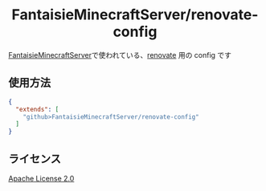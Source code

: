 # <div align="center">FantaisieMinecraftServer/renovate-config</div>

[FantaisieMinecraftServer](https://github.com/FantaisieMinecraftServer)で使われている、[renovate](https://github.com/renovatebot/renovate) 用の config です

## 使用方法

```json:renovate.json
{
  "extends": [
    "github>FantaisieMinecraftServer/renovate-config"
  ]
}
```

## ライセンス

[Apache License 2.0](LICENSE)
